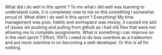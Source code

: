 What did i do well in this sprint ? To me what i did well was learning to understand code, it is completely new to me so this something i somewhat proud of.
What didnt i do well in this sprint ? Everything! My time management was poor, habits and workspace was messy, it caused me alot of issues wit pushing and pulling from github as i had old files that were not allowing me to complete assignments.
What is something i can improve on in the next sprint ? Effort, 100% i need to do less overtime as a tradesmen and put more overtime in on becoming a web developer. Or this is all for nothing.